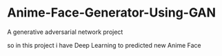 # Anime-Face-Generator-Using-GAN
A generative adversarial network project

so in this project i have Deep Learning to predicted new Anime Face
